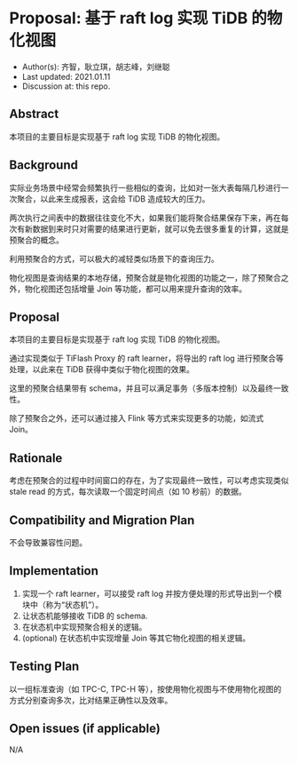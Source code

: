 <!--
This is a template for TiDB's change proposal process, documented [here](./README.md).
-->

# Proposal: 基于 raft log 实现 TiDB 的物化视图

- Author(s):     齐智，耿立琪，胡志峰，刘继聪<!-- Author Name, Co-Author Name, with the link(s) of the GitHub profile page -->
- Last updated:  2021.01.11<!-- Date -->
- Discussion at: this repo.

## Abstract

本项目的主要目标是实现基于 raft log 实现 TiDB 的物化视图。

<!--
A short summary of the proposal:
- What is the issue that the proposal aims to solve?
- What needs to be done in this proposal?
- What is the impact of this proposal?
-->

## Background

实际业务场景中经常会频繁执行一些相似的查询，比如对一张大表每隔几秒进行一次聚合，以此来生成报表，这会给 TiDB 造成较大的压力。

两次执行之间表中的数据往往变化不大，如果我们能将聚合结果保存下来，再在每次有新数据到来时只对需要的结果进行更新，就可以免去很多重复的计算，这就是预聚合的概念。

利用预聚合的方式，可以极大的减轻类似场景下的查询压力。

物化视图是查询结果的本地存储，预聚合就是物化视图的功能之一，除了预聚合之外，物化视图还包括增量 Join 等功能，都可以用来提升查询的效率。

<!--
An introduction of the necessary background and the problem being solved by the proposed change:
- The drawback of the current feature and the corresponding use case
- The expected outcome of this proposal.
-->

## Proposal

本项目的主要目标是实现基于 raft log 实现 TiDB 的物化视图。

通过实现类似于 TiFlash Proxy 的 raft learner，将导出的 raft log 进行预聚合等处理，以此来在 TiDB 获得中类似于物化视图的效果。

这里的预聚合结果带有 schema，并且可以满足事务（多版本控制）以及最终一致性。

除了预聚合之外，还可以通过接入 Flink 等方式来实现更多的功能，如流式 Join。


<!--
A precise statement of the proposed change:
- The new named concepts and a set of metrics to be collected in this proposal (if applicable)
- The overview of the design.
- How it works?
- What needs to be changed to implement this design?
- What may be positively influenced by the proposed change?
- What may be negatively impacted by the proposed change?
-->

## Rationale

考虑在预聚合的过程中时间窗口的存在，为了实现最终一致性，可以考虑实现类似 stale read 的方式，每次读取一个固定时间点（如 10 秒前）的数据。

<!--
A discussion of alternate approaches and the trade-offs, advantages, and disadvantages of the specified approach:
- How other systems solve the same issue?
- What other designs have been considered and what are their disadvantages?
- What is the advantage of this design compared with other designs?
- What is the disadvantage of this design?
- What is the impact of not doing this?
-->

## Compatibility and Migration Plan

不会导致兼容性问题。
<!--
A discussion of the change with regard to the compatibility issues:
- Does this proposal make TiDB not compatible with the old versions?
- Does this proposal make TiDB not compatible with TiDB tools?
    + [BR](https://github.com/pingcap/br)
    + [DM](https://github.com/pingcap/dm)
    + [Dumpling](https://github.com/pingcap/dumpling)
    + [TiCDC](https://github.com/pingcap/ticdc)
    + [TiDB Binlog](https://github.com/pingcap/tidb-binlog)
    + [TiDB Lightning](https://github.com/pingcap/tidb-lightning)
- If the existing behavior will be changed, how will we phase out the older behavior?
- Does this proposal make TiDB more compatible with MySQL?
- What is the impact(if any) on the data migration:
    + from MySQL to TiDB
    + from TiDB to MySQL
    + from old TiDB cluster to new TiDB cluster
-->

## Implementation

1. 实现一个 raft learner，可以接受 raft log 并按方便处理的形式导出到一个模块中（称为“状态机”）。
2. 让状态机能够接收 TiDB 的 schema.
3. 在状态机中实现预聚合相关的逻辑。
4. (optional) 在状态机中实现增量 Join 等其它物化视图的相关逻辑。

<!--
A detailed description for each step in the implementation:
- Does any former steps block this step?
- Who will do it?
- When to do it?
- How long it takes to accomplish it?
-->

## Testing Plan

以一组标准查询（如 TPC-C, TPC-H 等），按使用物化视图与不使用物化视图的方式分别查询多次，比对结果正确性以及效率。

<!--
A brief description on how the implementation will be tested. Both integration test and unit test should consider the following things:
- How to ensure that the implementation works as expected?
- How will we know nothing broke?
-->

## Open issues (if applicable)

N/A

<!--
A discussion of issues relating to this proposal for which the author does not know the solution. This section may be omitted if there are none.
-->

